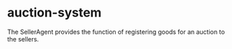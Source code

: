 # auction-system
The SellerAgent provides the function of registering goods for an auction to
the sellers.
